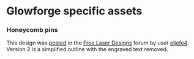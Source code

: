 # Glowforge specific assets

### Honeycomb pins
This design was [posted](https://community.glowforge.com/t/honeycomb-bed-holdown-pins/18652) in the [Free Laser Designs](https://community.glowforge.com/c/free-laser-designs) forum by user [eljefe4](https://community.glowforge.com/u/eljefe4).  Version 2 is a simplified outline with the engraved text removed.
